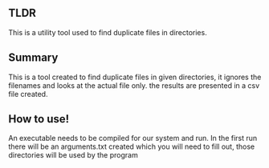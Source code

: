## TLDR
This is a utility tool used to find duplicate files in directories.

## Summary
This is a tool created to find duplicate files in given directories, it ignores the filenames and looks at the actual file only. the results are presented in a csv file created.

## How to use!
An executable needs to be compiled for our system and run. 
In the first run there will be an arguments.txt created which you will need to fill out, those directories will be used by the program

